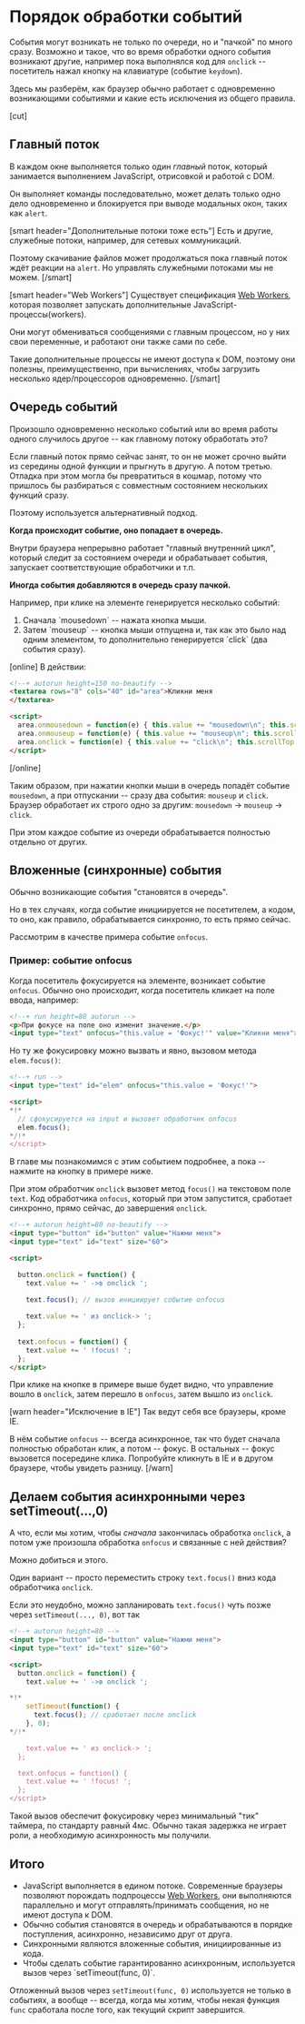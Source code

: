 # Порядок обработки событий

События могут возникать не только по очереди, но и "пачкой" по много сразу. Возможно и такое, что во время обработки одного события возникают другие, например пока выполнялся код для `onclick` -- посетитель нажал кнопку на клавиатуре (событие `keydown`).

Здесь мы разберём, как браузер обычно работает с одновременно возникающими событиями и какие есть исключения из общего правила. 

[cut]
## Главный поток

В каждом окне выполняется только один *главный* поток, который занимается выполнением JavaScript, отрисовкой и работой с DOM. 

Он выполняет команды последовательно, может делать только одно дело одновременно и блокируется при выводе модальных окон, таких как `alert`. 


[smart header="Дополнительные потоки тоже есть"]
Есть и другие, служебные потоки, например, для сетевых коммуникаций. 

Поэтому скачивание файлов может продолжаться пока главный поток ждёт реакции на `alert`. Но управлять служебными потоками мы не можем.
[/smart]

[smart header="Web Workers"]
Существует спецификация <a href="http://www.w3.org/TR/workers/">Web Workers</a>, которая позволяет запускать дополнительные JavaScript-процессы(workers). 

Они могут обмениваться сообщениями с главным процессом, но у них свои переменные, и работают они также сами по себе.

Такие дополнительные процессы не имеют доступа к DOM, поэтому они полезны, преимущественно, при вычислениях, чтобы загрузить несколько ядер/процессоров одновременно.
[/smart]

## Очередь событий

Произошло одновременно несколько событий или во время работы одного случилось другое -- как главному потоку обработать это?

Если главный поток прямо сейчас занят, то он не может срочно выйти из середины одной функции и прыгнуть в другую. А потом третью. Отладка при этом могла бы превратиться в кошмар, потому что пришлось бы разбираться с совместным состоянием нескольких функций сразу. 

Поэтому используется альтернативный подход.

**Когда происходит событие, оно попадает в очередь.**

Внутри браузера непрерывно работает "главный внутренний цикл", который следит за состоянием очереди и обрабатывает события, запускает соответствующие обработчики и т.п. 

**Иногда события добавляются в очередь сразу пачкой.**

Например, при клике на элементе генерируется несколько событий: 
<ol>
<li>Сначала `mousedown` -- нажата кнопка мыши.</li>
<li>Затем `mouseup` -- кнопка мыши отпущена и, так как это было над одним элементом, то дополнительно генерируется `click` (два события сразу).</li>
</ol>

[online]
В действии:

```html
<!--+ autorun height=150 no-beautify -->
<textarea rows="8" cols="40" id="area">Кликни меня
</textarea>

<script>
  area.onmousedown = function(e) { this.value += "mousedown\n"; this.scrollTop = this.scrollHeight; };
  area.onmouseup = function(e) { this.value += "mouseup\n"; this.scrollTop = this.scrollHeight; };
  area.onclick = function(e) { this.value += "click\n"; this.scrollTop = this.scrollHeight; };
</script>
```
[/online]

Таким образом, при нажатии кнопки мыши в очередь попадёт событие `mousedown`, а при отпускании -- сразу два события: `mouseup` и `click`. Браузер обработает их строго одно за другим: `mousedown` -> `mouseup` -> `click`.

При этом каждое событие из очереди обрабатывается полностью отдельно от других.

## Вложенные (синхронные) события   

Обычно возникающие события "становятся в очередь".

Но в тех случаях, когда событие инициируется не посетителем, а кодом, то оно, как правило, обрабатывается синхронно, то есть прямо сейчас.

Рассмотрим в качестве примера событие `onfocus`.

### Пример: событие onfocus

Когда посетитель фокусируется на элементе, возникает событие `onfocus`. Обычно оно происходит, когда посетитель кликает на поле ввода, например:

```html
<!--+ run height=80 autorun -->
<p>При фокусе на поле оно изменит значение.</p>
<input type="text" onfocus="this.value = 'Фокус!'" value="Кликни меня">
```

Но ту же фокусировку можно вызвать и явно, вызовом метода `elem.focus()`:

```html
<!--+ run -->
<input type="text" id="elem" onfocus="this.value = 'Фокус!'">

<script>
*!*
  // сфокусируется на input и вызовет обработчик onfocus
  elem.focus();
*/!*
</script>
```

В главе [](/focus-blur) мы познакомимся с этим событием подробнее, а пока -- нажмите на кнопку в примере ниже. 

При этом обработчик `onclick` вызовет метод `focus()` на текстовом поле `text`. Код обработчика `onfocus`, который при этом запустится, сработает синхронно, прямо сейчас, до завершения `onclick`.

```html
<!--+ autorun height=80 no-beautify -->
<input type="button" id="button" value="Нажми меня">
<input type="text" id="text" size="60">

<script>

  button.onclick = function() {
    text.value += ' ->в onclick ';

    text.focus(); // вызов инициирует событие onfocus
   
    text.value += ' из onclick-> ';
  };
 
  text.onfocus = function() {
    text.value += ' !focus! ';
  };
</script>
```

При клике на кнопке в примере выше будет видно, что управление вошло в `onclick`, затем перешло в `onfocus`, затем вышло из `onclick`. 

[warn header="Исключение в IE"]
Так ведут себя все браузеры, кроме IE.

В нём событие `onfocus` -- всегда асинхронное, так что будет сначала полностью обработан клик, а потом -- фокус. В остальных -- фокус вызовется посередине клика. Попробуйте кликнуть в IE и в другом браузере, чтобы увидеть разницу.
[/warn]

## Делаем события асинхронными через setTimeout(...,0)

А что, если мы хотим, чтобы *сначала* закончилась обработка `onclick`, а потом уже произошла обработка `onfocus` и связанные с ней действия?

Можно добиться и этого.

Один вариант -- просто переместить строку `text.focus()` вниз кода обработчика `onclick`.

Если это неудобно, можно запланировать `text.focus()` чуть позже через `setTimeout(..., 0)`, вот так

```html
<!--+ autorun height=80 -->
<input type="button" id="button" value="Нажми меня">
<input type="text" id="text" size="60">

<script>
  button.onclick = function() {
    text.value += ' ->в onclick ';

*!*
    setTimeout(function() {
      text.focus(); // сработает после onclick
    }, 0);
*/!*

    text.value += ' из onclick-> ';
  };

  text.onfocus = function() {
    text.value += ' !focus! ';
  };
</script>
```

Такой вызов обеспечит фокусировку через минимальный "тик" таймера, по стандарту равный 4мс. Обычно такая задержка не играет роли, а необходимую асинхронность мы получили.

## Итого

<ul>
<li>JavaScript выполняется в едином потоке. Современные браузеры позволяют порождать подпроцессы <a href="http://www.w3.org/TR/workers/">Web Workers</a>, они выполняются параллельно и могут отправлять/принимать сообщения, но не имеют доступа к DOM.</li>
<li>Обычно события становятся в очередь и обрабатываются в порядке поступления, асинхронно, независимо друг от друга.</li>
<li>Синхронными являются вложенные события,  инициированные из кода.</li>
<li>Чтобы сделать событие гарантированно асинхронным, используется вызов через `setTimeout(func, 0)`.</li>
</ul>

Отложенный вызов через `setTimeout(func, 0)` используется не только в событиях, а вообще -- всегда, когда мы хотим, чтобы некая функция `func` сработала после того, как текущий скрипт завершится.

